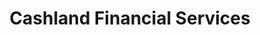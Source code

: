 ---
title: Cashland Financial Services
slug: cashland-financial-services
updated-on: '2024-05-30T13:44:31.749Z'
created-on: '2024-05-30T13:41:46.671Z'
published-on: '2024-05-30T13:54:32.469Z'
f_city-state-2:
- cms/city/greenville-oh.md
- cms/city/chillicothe-oh.md
- cms/city/marysville-oh.md
- cms/city/wilmington-oh.md
- cms/city/youngstown-oh.md
- cms/city/defiance-oh.md
- cms/city/ashland-oh.md
- cms/city/urbana-oh.md
- cms/city/milford-oh.md
- cms/city/kenton-oh.md
- cms/city/springfield-oh.md
- cms/city/dayton-oh.md
- cms/city/union-oh.md
- cms/city/celina-oh.md
f_locations:
- cms/payday-loan/cashland-financial-services-9366.md
- cms/payday-loan/cashland-financial-services-9367.md
- cms/payday-loan/cashland-financial-services-9368.md
- cms/payday-loan/cashland-financial-services-9369.md
- cms/payday-loan/cashland-financial-services-9370.md
- cms/payday-loan/cashland-financial-services-9371.md
- cms/payday-loan/cashland-financial-services-9372.md
- cms/payday-loan/cashland-financial-services-9373.md
- cms/payday-loan/cashland-financial-services-9374.md
- cms/payday-loan/cashland-financial-services-9375.md
- cms/payday-loan/cashland-financial-services-9376.md
- cms/payday-loan/cashland-financial-services-9377.md
- cms/payday-loan/cashland-financial-services-9378.md
- cms/payday-loan/cashland-financial-services-9379.md
- cms/payday-loan/cashland-financial-services-9380.md
f_states:
- cms/state/ohio.md
layout: '[company].html'
tags: company
---